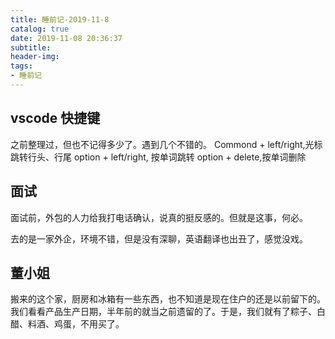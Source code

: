 ```yaml
---
title: 睡前记-2019-11-8
catalog: true
date: 2019-11-08 20:36:37
subtitle:
header-img:
tags:
- 睡前记
---
```


## vscode 快捷键

之前整理过，但也不记得多少了。遇到几个不错的。
Commond + left/right,光标跳转行头、行尾
option + left/right, 按单词跳转
option + delete,按单词删除

## 面试

面试前，外包的人力给我打电话确认，说真的挺反感的。但就是这事，何必。

去的是一家外企，环境不错，但是没有深聊，英语翻译也出丑了，感觉没戏。



## 董小姐

搬来的这个家，厨房和冰箱有一些东西，也不知道是现在住户的还是以前留下的。我们看看产品生产日期，半年前的就当之前遗留的了。于是，我们就有了粽子、白醋、料酒、鸡蛋，不用买了。



